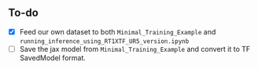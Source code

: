 ## To-do
- [x] Feed our own dataset to both ```Minimal_Training_Example``` and ```running_inference_using_RT1XTF_UR5_version.ipynb```
- [ ] Save the jax model from ```Minimal_Training_Example``` and convert it to TF SavedModel format.
